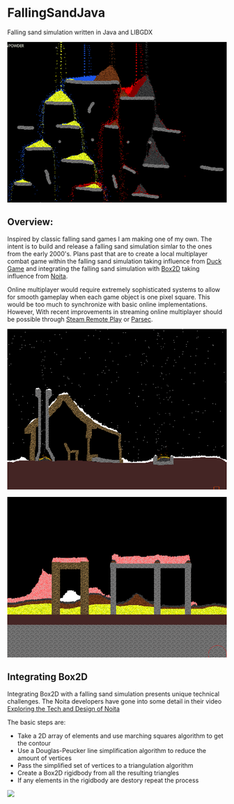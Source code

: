 # FallingSandJava
Falling sand simulation written in Java and LIBGDX

![](media/SandScene.gif)

## Overview:<br>
Inspired by classic falling sand games I am making one of my own. The intent is to build and release a falling sand 
simulation simlar to the ones from the early 2000's. Plans past that are to create a local multiplayer combat game 
within the falling sand simulation taking influence from [Duck Game](https://store.steampowered.com/app/312530/Duck_Game/0) 
and integrating the falling sand simulation with [Box2D](https://box2d.org/) taking influence from [Noita](https://noitagame.com/).

Online multiplayer would require extremely sophisticated systems to allow for smooth gameplay when each game object is 
one pixel square. This would be too much to synchronize with basic online implementations. However, With recent 
improvements in streaming online multiplayer should be possible through 
[Steam Remote Play](https://store.steampowered.com/streaming/) or [Parsec](https://parsecgaming.com/).

![](media/HouseScene.gif)

![](media/ExplosionScene.gif)

## Integrating Box2D
Integrating Box2D with a falling sand simulation presents unique technical challenges.
The Noita developers have gone into some detail in their video [Exploring the Tech and Design of Noita](https://youtu.be/prXuyMCgbTc?t=322) 

The basic steps are:

* Take a 2D array of elements and use marching squares algorithm to get the contour
* Use a Douglas-Peucker line simplification algorithm to reduce the amount of vertices 
* Pass the simplified set of vertices to a triangulation algorithm
* Create a Box2D rigidbody from all the resulting triangles
* If any elements in the rigidbody are destory repeat the process

![](media/Box2DScene.gif)


